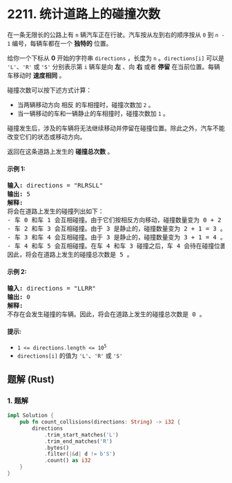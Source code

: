 # 2211. 统计道路上的碰撞次数
在一条无限长的公路上有 `n` 辆汽车正在行驶。汽车按从左到右的顺序按从 `0` 到 `n - 1` 编号，每辆车都在一个 **独特的** 位置。

给你一个下标从 **0** 开始的字符串 `directions` ，长度为 `n` 。`directions[i]` 可以是 `'L'`、`'R'` 或 `'S'` 分别表示第 `i` 辆车是向 **左** 、向 **右** 或者 **停留** 在当前位置。每辆车移动时 **速度相同** 。

碰撞次数可以按下述方式计算：

* 当两辆移动方向 相反 的车相撞时，碰撞次数加 `2` 。
* 当一辆移动的车和一辆静止的车相撞时，碰撞次数加 `1` 。

碰撞发生后，涉及的车辆将无法继续移动并停留在碰撞位置。除此之外，汽车不能改变它们的状态或移动方向。

返回在这条道路上发生的 **碰撞总次数** 。

#### 示例 1:
<pre>
<strong>输入:</strong> directions = "RLRSLL"
<strong>输出:</strong> 5
<strong>解释:</strong>
将会在道路上发生的碰撞列出如下：
- 车 0 和车 1 会互相碰撞。由于它们按相反方向移动，碰撞数量变为 0 + 2 = 2 。
- 车 2 和车 3 会互相碰撞。由于 3 是静止的，碰撞数量变为 2 + 1 = 3 。
- 车 3 和车 4 会互相碰撞。由于 3 是静止的，碰撞数量变为 3 + 1 = 4 。
- 车 4 和车 5 会互相碰撞。在车 4 和车 3 碰撞之后，车 4 会待在碰撞位置，接着和车 5 碰撞。碰撞数量变为 4 + 1 = 5 。
因此，将会在道路上发生的碰撞总次数是 5 。
</pre>

#### 示例 2:
<pre>
<strong>输入:</strong> directions = "LLRR"
<strong>输出:</strong> 0
<strong>解释:</strong>
不存在会发生碰撞的车辆。因此，将会在道路上发生的碰撞总次数是 0 。
</pre>

#### 提示:
* <code>1 <= directions.length <= 10<sup>5</sup></code>
* `directions[i]` 的值为 `'L'`、`'R'` 或 `'S'`

## 题解 (Rust)

### 1. 题解
```Rust
impl Solution {
    pub fn count_collisions(directions: String) -> i32 {
        directions
            .trim_start_matches('L')
            .trim_end_matches('R')
            .bytes()
            .filter(|&d| d != b'S')
            .count() as i32
    }
}
```
